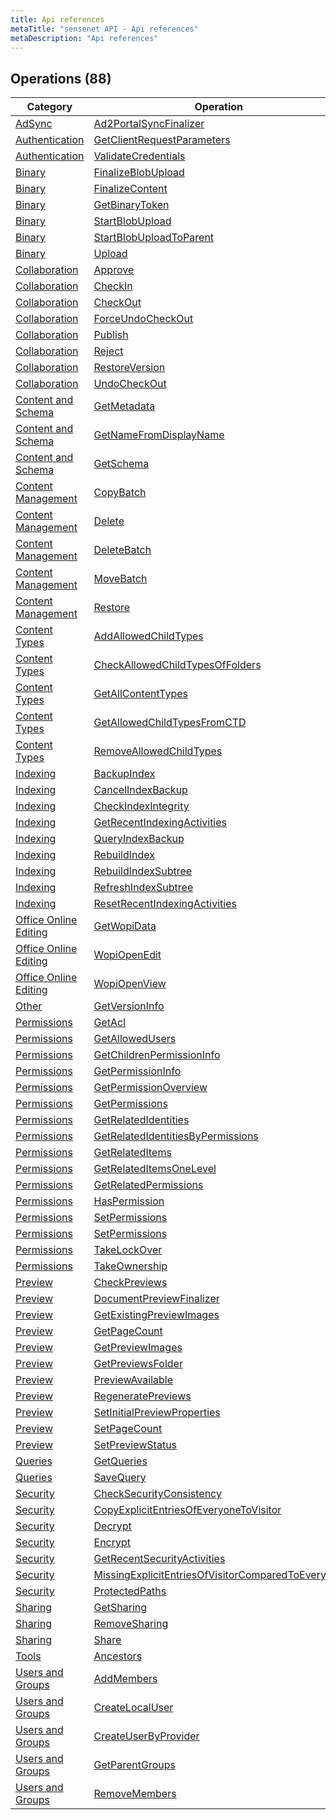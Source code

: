 ```yaml
---
title: Api references
metaTitle: "sensenet API - Api references"
metaDescription: "Api references"
---
```


## Operations (88)
| Category | Operation | Method |
| -------- | --------- | ------ |
| [AdSync](/restapi/adsync) | [Ad2PortalSyncFinalizer](/restapi/adsync#ad2portalsyncfinalizer) | POST |
| [Authentication](/restapi/authentication) | [GetClientRequestParameters](/restapi/authentication#getclientrequestparameters) | GET |
| [Authentication](/restapi/authentication) | [ValidateCredentials](/restapi/authentication#validatecredentials) | POST |
| [Binary](/restapi/binary) | [FinalizeBlobUpload](/restapi/binary#finalizeblobupload) | POST |
| [Binary](/restapi/binary) | [FinalizeContent](/restapi/binary#finalizecontent) | POST |
| [Binary](/restapi/binary) | [GetBinaryToken](/restapi/binary#getbinarytoken) | GET |
| [Binary](/restapi/binary) | [StartBlobUpload](/restapi/binary#startblobupload) | POST |
| [Binary](/restapi/binary) | [StartBlobUploadToParent](/restapi/binary#startblobuploadtoparent) | POST |
| [Binary](/restapi/binary) | [Upload](/restapi/binary#upload) | POST |
| [Collaboration](/restapi/collaboration) | [Approve](/restapi/collaboration#approve) | POST |
| [Collaboration](/restapi/collaboration) | [CheckIn](/restapi/collaboration#checkin) | POST |
| [Collaboration](/restapi/collaboration) | [CheckOut](/restapi/collaboration#checkout) | POST |
| [Collaboration](/restapi/collaboration) | [ForceUndoCheckOut](/restapi/collaboration#forceundocheckout) | POST |
| [Collaboration](/restapi/collaboration) | [Publish](/restapi/collaboration#publish) | POST |
| [Collaboration](/restapi/collaboration) | [Reject](/restapi/collaboration#reject) | POST |
| [Collaboration](/restapi/collaboration) | [RestoreVersion](/restapi/collaboration#restoreversion) | POST |
| [Collaboration](/restapi/collaboration) | [UndoCheckOut](/restapi/collaboration#undocheckout) | POST |
| [Content and Schema](/restapi/contentandschema) | [GetMetadata](/restapi/contentandschema#getmetadata) | GET |
| [Content and Schema](/restapi/contentandschema) | [GetNameFromDisplayName](/restapi/contentandschema#getnamefromdisplayname) | GET |
| [Content and Schema](/restapi/contentandschema) | [GetSchema](/restapi/contentandschema#getschema) | GET |
| [Content Management](/restapi/contentmanagement) | [CopyBatch](/restapi/contentmanagement#copybatch) | POST |
| [Content Management](/restapi/contentmanagement) | [Delete](/restapi/contentmanagement#delete) | POST |
| [Content Management](/restapi/contentmanagement) | [DeleteBatch](/restapi/contentmanagement#deletebatch) | POST |
| [Content Management](/restapi/contentmanagement) | [MoveBatch](/restapi/contentmanagement#movebatch) | POST |
| [Content Management](/restapi/contentmanagement) | [Restore](/restapi/contentmanagement#restore) | POST |
| [Content Types](/restapi/contenttypes) | [AddAllowedChildTypes](/restapi/contenttypes#addallowedchildtypes) | POST |
| [Content Types](/restapi/contenttypes) | [CheckAllowedChildTypesOfFolders](/restapi/contenttypes#checkallowedchildtypesoffolders) | GET |
| [Content Types](/restapi/contenttypes) | [GetAllContentTypes](/restapi/contenttypes#getallcontenttypes) | GET |
| [Content Types](/restapi/contenttypes) | [GetAllowedChildTypesFromCTD](/restapi/contenttypes#getallowedchildtypesfromctd) | GET |
| [Content Types](/restapi/contenttypes) | [RemoveAllowedChildTypes](/restapi/contenttypes#removeallowedchildtypes) | POST |
| [Indexing](/restapi/indexing) | [BackupIndex](/restapi/indexing#backupindex) | POST |
| [Indexing](/restapi/indexing) | [CancelIndexBackup](/restapi/indexing#cancelindexbackup) | POST |
| [Indexing](/restapi/indexing) | [CheckIndexIntegrity](/restapi/indexing#checkindexintegrity) | GET |
| [Indexing](/restapi/indexing) | [GetRecentIndexingActivities](/restapi/indexing#getrecentindexingactivities) | GET |
| [Indexing](/restapi/indexing) | [QueryIndexBackup](/restapi/indexing#queryindexbackup) | GET |
| [Indexing](/restapi/indexing) | [RebuildIndex](/restapi/indexing#rebuildindex) | POST |
| [Indexing](/restapi/indexing) | [RebuildIndexSubtree](/restapi/indexing#rebuildindexsubtree) | POST |
| [Indexing](/restapi/indexing) | [RefreshIndexSubtree](/restapi/indexing#refreshindexsubtree) | POST |
| [Indexing](/restapi/indexing) | [ResetRecentIndexingActivities](/restapi/indexing#resetrecentindexingactivities) | POST |
| [Office Online Editing](/restapi/officeonlineediting) | [GetWopiData](/restapi/officeonlineediting#getwopidata) | GET |
| [Office Online Editing](/restapi/officeonlineediting) | [WopiOpenEdit](/restapi/officeonlineediting#wopiopenedit) | GET |
| [Office Online Editing](/restapi/officeonlineediting) | [WopiOpenView](/restapi/officeonlineediting#wopiopenview) | GET |
| [Other](/restapi/other) | [GetVersionInfo](/restapi/other#getversioninfo) | GET |
| [Permissions](/restapi/permissions) | [GetAcl](/restapi/permissions#getacl) | GET |
| [Permissions](/restapi/permissions) | [GetAllowedUsers](/restapi/permissions#getallowedusers) | GET |
| [Permissions](/restapi/permissions) | [GetChildrenPermissionInfo](/restapi/permissions#getchildrenpermissioninfo) | GET |
| [Permissions](/restapi/permissions) | [GetPermissionInfo](/restapi/permissions#getpermissioninfo) | GET |
| [Permissions](/restapi/permissions) | [GetPermissionOverview](/restapi/permissions#getpermissionoverview) | GET |
| [Permissions](/restapi/permissions) | [GetPermissions](/restapi/permissions#getpermissions) | GET |
| [Permissions](/restapi/permissions) | [GetRelatedIdentities](/restapi/permissions#getrelatedidentities) | GET |
| [Permissions](/restapi/permissions) | [GetRelatedIdentitiesByPermissions](/restapi/permissions#getrelatedidentitiesbypermissions) | GET |
| [Permissions](/restapi/permissions) | [GetRelatedItems](/restapi/permissions#getrelateditems) | GET |
| [Permissions](/restapi/permissions) | [GetRelatedItemsOneLevel](/restapi/permissions#getrelateditemsonelevel) | GET |
| [Permissions](/restapi/permissions) | [GetRelatedPermissions](/restapi/permissions#getrelatedpermissions) | GET |
| [Permissions](/restapi/permissions) | [HasPermission](/restapi/permissions#haspermission) | GET |
| [Permissions](/restapi/permissions) | [SetPermissions](/restapi/permissions#setpermissions) | POST |
| [Permissions](/restapi/permissions) | [SetPermissions](/restapi/permissions#setpermissions) | POST |
| [Permissions](/restapi/permissions) | [TakeLockOver](/restapi/permissions#takelockover) | POST |
| [Permissions](/restapi/permissions) | [TakeOwnership](/restapi/permissions#takeownership) | POST |
| [Preview](/restapi/preview) | [CheckPreviews](/restapi/preview#checkpreviews) | POST |
| [Preview](/restapi/preview) | [DocumentPreviewFinalizer](/restapi/preview#documentpreviewfinalizer) | POST |
| [Preview](/restapi/preview) | [GetExistingPreviewImages](/restapi/preview#getexistingpreviewimages) | GET |
| [Preview](/restapi/preview) | [GetPageCount](/restapi/preview#getpagecount) | POST |
| [Preview](/restapi/preview) | [GetPreviewImages](/restapi/preview#getpreviewimages) | GET |
| [Preview](/restapi/preview) | [GetPreviewsFolder](/restapi/preview#getpreviewsfolder) | POST |
| [Preview](/restapi/preview) | [PreviewAvailable](/restapi/preview#previewavailable) | GET |
| [Preview](/restapi/preview) | [RegeneratePreviews](/restapi/preview#regeneratepreviews) | POST |
| [Preview](/restapi/preview) | [SetInitialPreviewProperties](/restapi/preview#setinitialpreviewproperties) | POST |
| [Preview](/restapi/preview) | [SetPageCount](/restapi/preview#setpagecount) | POST |
| [Preview](/restapi/preview) | [SetPreviewStatus](/restapi/preview#setpreviewstatus) | POST |
| [Queries](/restapi/queries) | [GetQueries](/restapi/queries#getqueries) | GET |
| [Queries](/restapi/queries) | [SaveQuery](/restapi/queries#savequery) | POST |
| [Security](/restapi/security) | [CheckSecurityConsistency](/restapi/security#checksecurityconsistency) | GET |
| [Security](/restapi/security) | [CopyExplicitEntriesOfEveryoneToVisitor](/restapi/security#copyexplicitentriesofeveryonetovisitor) | POST |
| [Security](/restapi/security) | [Decrypt](/restapi/security#decrypt) | POST |
| [Security](/restapi/security) | [Encrypt](/restapi/security#encrypt) | POST |
| [Security](/restapi/security) | [GetRecentSecurityActivities](/restapi/security#getrecentsecurityactivities) | GET |
| [Security](/restapi/security) | [MissingExplicitEntriesOfVisitorComparedToEveryone](/restapi/security#missingexplicitentriesofvisitorcomparedtoeveryone) | GET |
| [Security](/restapi/security) | [ProtectedPaths](/restapi/security#protectedpaths) | GET |
| [Sharing](/restapi/sharing) | [GetSharing](/restapi/sharing#getsharing) | GET |
| [Sharing](/restapi/sharing) | [RemoveSharing](/restapi/sharing#removesharing) | POST |
| [Sharing](/restapi/sharing) | [Share](/restapi/sharing#share) | POST |
| [Tools](/restapi/tools) | [Ancestors](/restapi/tools#ancestors) | GET |
| [Users and Groups](/restapi/usersandgroups) | [AddMembers](/restapi/usersandgroups#addmembers) | POST |
| [Users and Groups](/restapi/usersandgroups) | [CreateLocalUser](/restapi/usersandgroups#createlocaluser) | POST |
| [Users and Groups](/restapi/usersandgroups) | [CreateUserByProvider](/restapi/usersandgroups#createuserbyprovider) | POST |
| [Users and Groups](/restapi/usersandgroups) | [GetParentGroups](/restapi/usersandgroups#getparentgroups) | GET |
| [Users and Groups](/restapi/usersandgroups) | [RemoveMembers](/restapi/usersandgroups#removemembers) | POST |
